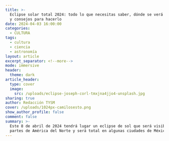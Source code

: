```yaml
---
title: >-
  Eclipse solar total 2024: todo lo que necesitas saber, dónde se verá en México
  y consejos para hacerlo
date: 2024-04-03 16:00:00
categories:
  - CULTURA
tags:
  - cultura
  - ciencia
  - astronomía
layout: article
excerpt_separator: <!--more-->
mode: immersive
header:
  theme: dark
article_header:
  type: cover
  image:
    src: /uploads/eclipse-joseph-corl-tmxjna4jjo4-unsplash.jpg
sharing: true
author: Redacción TYSM
cover: /uploads/1024px-camilosesto.png
show_author_profile: false
comment: false
summary: >-
  Este 8 de abril de 2024 tendrá lugar un eclipse de sol que será visible en
  partes de América del Norte y será total en algunas ciudades de México.
---
```

